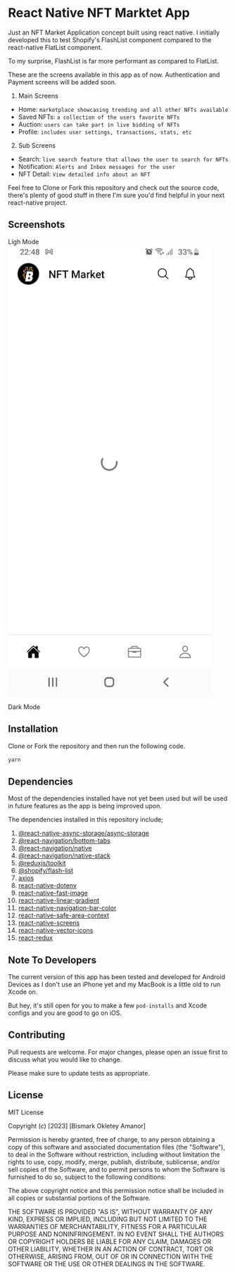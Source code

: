 # React Native NFT Marktet App

Just an NFT Market Application concept built using react native. I initially developed this to test Shopify's FlashList component compared to the react-native FlatList component.

To my surprise, FlashList is far more performant as compared to FlatList.

These are the screens available in this app as of now. Authentication and Payment screens will be added soon.

1. Main Screens

- Home: `marketplace showcasing trending and all other NFTs available`
- Saved NFTs: `a collection of the users favorite NFTs`
- Auction: `users can take part in live bidding of NFTs`
- Profile: `includes user settings, transactions, stats, etc`

2. Sub Screens

- Search: `live search feature that allows the user to search for NFTs`
- Notification: `Alerts and Inbox messages for the user`
- NFT Detail: `View detailed info about an NFT`

Feel free to Clone or Fork this repository and check out the source code, there's plenty of good stuff in there I'm sure you'd find helpful in your next react-native project.

## Screenshots

Ligh Mode
![Home](https://raw.githubusercontent.com/BismarkCodes/rn-nft-market-app/main/assets/images/screenshots/loading_light.png)

Dark Mode

## Installation

Clone or Fork the repository and then run the following code.

```bash
yarn
```

## Dependencies

Most of the dependencies installed have not yet been used but will be used in future features as the app is being improved upon.

The dependencies installed in this repository include;

1. [@react-native-async-storage/async-storage](https://react-native-async-storage.github.io/async-storage/docs/install/)
2. [@react-navigation/bottom-tabs](https://reactnavigation.org/docs/bottom-tab-navigator/)
3. [@react-navigation/native](https://reactnavigation.org/docs/getting-started)
4. [@react-navigation/native-stack](https://reactnavigation.org/docs/hello-react-navigation)
5. [@reduxjs/toolkit](https://redux-toolkit.js.org/)
6. [@shopify/flash-list](https://shopify.github.io/flash-list/docs/)
7. [axios](https://axios-http.com/docs/intro)
8. [react-native-dotenv](https://github.com/goatandsheep/react-native-dotenv)
9. [react-native-fast-image](https://github.com/DylanVann/react-native-fast-image/issues)
10. [react-native-linear-gradient](https://github.com/react-native-linear-gradient/react-native-linear-gradient)
11. [react-native-navigation-bar-color](https://github.com/thebylito/react-native-navigation-bar-color)
12. [react-native-safe-area-context](https://github.com/th3rdwave/react-native-safe-area-context)
13. [react-native-screens](https://github.com/software-mansion/react-native-screens)
14. [react-native-vector-icons](https://github.com/oblador/react-native-vector-icons)
15. [react-redux](https://react-redux.js.org/introduction/getting-started)

## Note To Developers

The current version of this app has been tested and developed for Android Devices as I don't use an iPhone yet and my MacBook is a little old to run Xcode on.

But hey, it's still open for you to make a few `pod-installs` and Xcode configs and you are good to go on iOS.

## Contributing

Pull requests are welcome. For major changes, please open an issue first
to discuss what you would like to change.

Please make sure to update tests as appropriate.

## License

MIT License

Copyright (c) [2023] [Bismark Okletey Amanor]

Permission is hereby granted, free of charge, to any person obtaining a copy
of this software and associated documentation files (the "Software"), to deal
in the Software without restriction, including without limitation the rights
to use, copy, modify, merge, publish, distribute, sublicense, and/or sell
copies of the Software, and to permit persons to whom the Software is
furnished to do so, subject to the following conditions:

The above copyright notice and this permission notice shall be included in all
copies or substantial portions of the Software.

THE SOFTWARE IS PROVIDED "AS IS", WITHOUT WARRANTY OF ANY KIND, EXPRESS OR
IMPLIED, INCLUDING BUT NOT LIMITED TO THE WARRANTIES OF MERCHANTABILITY,
FITNESS FOR A PARTICULAR PURPOSE AND NONINFRINGEMENT. IN NO EVENT SHALL THE
AUTHORS OR COPYRIGHT HOLDERS BE LIABLE FOR ANY CLAIM, DAMAGES OR OTHER
LIABILITY, WHETHER IN AN ACTION OF CONTRACT, TORT OR OTHERWISE, ARISING FROM,
OUT OF OR IN CONNECTION WITH THE SOFTWARE OR THE USE OR OTHER DEALINGS IN THE
SOFTWARE.
